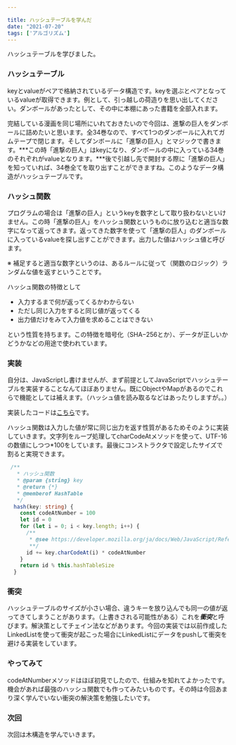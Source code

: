```yaml
---

title: ハッシュテーブルを学んだ
date: "2021-07-20"
tags: ['アルゴリズム']
---
```


ハッシュテーブルを学びました。

### ハッシュテーブル

keyとvalueがペアで格納されているデータ構造です。keyを選ぶとペアとなっているvalueが取得できます。例として、引っ越しの荷造りを思い出してください。ダンボールがあったとして、その中に本棚にあった書籍を全部入れます。

完結している漫画を同じ場所にいれておきたいので今回は、進撃の巨人をダンボールに詰めたいと思います。全34巻なので、すべて1つのダンボールに入れてガムテープで閉じます。そしてダンボールに「進撃の巨人」とマジックで書きます。***この時「進撃の巨人」はkeyになり、ダンボールの中に入っている34巻のそれぞれがvalueとなります。***後で引越し先で開封する際に「進撃の巨人」を知っていれば、34巻全てを取り出すことができますね。このようなデータ構造がハッシュテーブルです。

### ハッシュ関数

プログラムの場合は「進撃の巨人」というkeyを数字として取り扱わないといけません。この時「進撃の巨人」をハッシュ関数というものに放り込むと適当な数字になって返ってきます。返ってきた数字を使って「進撃の巨人」のダンボールに入っているvalueを探し出すことができます。出力した値はハッシュ値と呼びます。

※ 補足すると適当な数字というのは、あるルールに従って（関数のロジック）ランダムな値を返すということです。

ハッシュ関数の特徴として
- 入力するまで何が返ってくるかわからない
- ただし同じ入力をすると同じ値が返ってくる
- 出力値だけをみて入力値を求めることはできない

という性質を持ちます。この特徴を暗号化（SHA−256とか）、データが正しいかどうかなどの用途で使われています。

### 実装

自分は、JavaScriptし書けませんが、まず前提としてJavaScriptでハッシュテーブルを実装することなんてほぼありません。既にObjectやMapがあるのでこれらで機能としては補えます。（ハッシュ値を読み取るなどはあったりしますが。。）

実装したコードは[こちら](https://github.com/ryokatsuse/algorithm-sandbox/blob/main/hash-table/index.ts)です。

ハッシュ関数は入力した値が常に同じ出力を返す性質があるためそのように実装していきます。文字列をループ処理してcharCodeAtメソッドを使って、UTF-16の数値にしつつ*100をしています。最後にコンストラクタで設定したサイズで割ると実現できます。

```ts
 /**
   * ハッシュ関数
   * @param {string} key
   * @return {*} 
   * @memberof HashTable
   */
  hash(key: string) {
    const codeAtNumber = 100
    let id = 0
    for (let i = 0; i < key.length; i++) {
      /** 
       * @see https://developer.mozilla.org/ja/docs/Web/JavaScript/Reference/Global_Objects/String/charCodeAt
       **/
      id += key.charCodeAt(i) * codeAtNumber
    }
    return id % this.hashTableSize
  }
```
### 衝突

ハッシュテーブルのサイズが小さい場合、違うキーを放り込んでも同一の値が返ってきてしまうことがあります。（上書きされる可能性がある）これを***衝突***と呼びます。解決策としてチェイン法などがあります。今回の実装では以前作成したLinkedListを使って衝突が起こった場合にLinkedListにデータをpushして衝突を避ける実装をしています。


### やってみて

codeAtNumberメソッドはほぼ初見でしたので、仕組みを知れてよかったです。機会があれば最強のハッシュ関数でも作ってみたいものです。その時は今回あまり深く学んでいない衝突の解決策を勉強したいです。

### 次回
次回は木構造を学んでいきます。



